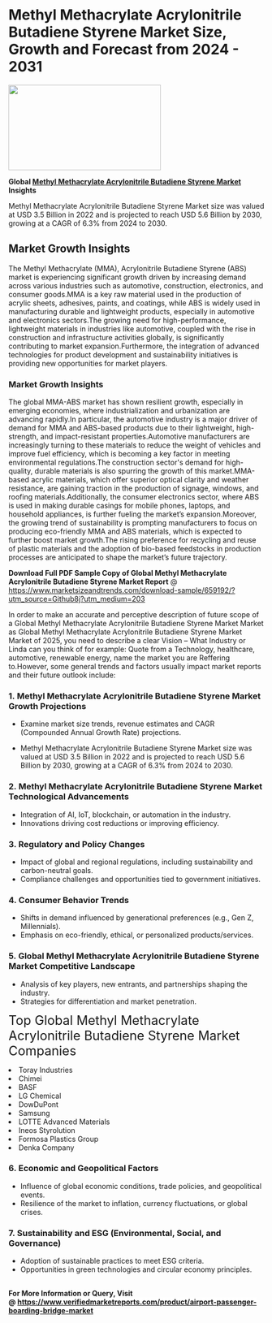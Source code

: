 <H1>Methyl Methacrylate Acrylonitrile Butadiene Styrene Market Size, Growth and Forecast from 2024 - 2031</H1><img class="aligncenter size-medium wp-image-584254" src="https://thirdeyenews.in/wp-content/uploads/2024/09/Global-Market-Research-300x168.jpeg" alt="" width="300" height="168" /><p><strong>Global&nbsp;<a href="https://www.marketsizeandtrends.com/download-sample/659192/?utm_source=Github8j?utm_medium=203">Methyl Methacrylate Acrylonitrile Butadiene Styrene Market</a> Insights</strong></p><p>Methyl Methacrylate Acrylonitrile Butadiene Styrene Market size was valued at USD 3.5 Billion in 2022 and is projected to reach USD 5.6 Billion by 2030, growing at a CAGR of 6.3% from 2024 to 2030.</p><p><h2>Market Growth Insights</h2> The Methyl Methacrylate (MMA), Acrylonitrile Butadiene Styrene (ABS) market is experiencing significant growth driven by increasing demand across various industries such as automotive, construction, electronics, and consumer goods.MMA is a key raw material used in the production of acrylic sheets, adhesives, paints, and coatings, while ABS is widely used in manufacturing durable and lightweight products, especially in automotive and electronics sectors.The growing need for high-performance, lightweight materials in industries like automotive, coupled with the rise in construction and infrastructure activities globally, is significantly contributing to market expansion.Furthermore, the integration of advanced technologies for product development and sustainability initiatives is providing new opportunities for market players. <h3>Market Growth Insights</h3> The global MMA-ABS market has shown resilient growth, especially in emerging economies, where industrialization and urbanization are advancing rapidly.In particular, the automotive industry is a major driver of demand for MMA and ABS-based products due to their lightweight, high-strength, and impact-resistant properties.Automotive manufacturers are increasingly turning to these materials to reduce the weight of vehicles and improve fuel efficiency, which is becoming a key factor in meeting environmental regulations.The construction sector's demand for high-quality, durable materials is also spurring the growth of this market.MMA-based acrylic materials, which offer superior optical clarity and weather resistance, are gaining traction in the production of signage, windows, and roofing materials.Additionally, the consumer electronics sector, where ABS is used in making durable casings for mobile phones, laptops, and household appliances, is further fueling the market’s expansion.Moreover, the growing trend of sustainability is prompting manufacturers to focus on producing eco-friendly MMA and ABS materials, which is expected to further boost market growth.The rising preference for recycling and reuse of plastic materials and the adoption of bio-based feedstocks in production processes are anticipated to shape the market’s future trajectory.</p><p><span class=""><strong>Download Full PDF Sample Copy of Global Methyl Methacrylate Acrylonitrile Butadiene Styrene Market Report</strong> @ <a href="https://www.marketsizeandtrends.com/download-sample/659192/?utm_source=Github8j?utm_medium=203" target="_blank">https://www.marketsizeandtrends.com/download-sample/659192/?utm_source=Github8j?utm_medium=203</a></span></p><p>In order to make an accurate and perceptive description of future scope of a Global&nbsp;Methyl Methacrylate Acrylonitrile Butadiene Styrene Market Market as Global&nbsp;Methyl Methacrylate Acrylonitrile Butadiene Styrene Market Market of 2025, you need to describe a clear Vision &ndash; What Industry or Linda can you think of for example: Quote from a Technology, healthcare, automotive, renewable energy, name the market you are Reffering to.However, some general trends and factors usually impact market reports and their future outlook include:</p><h3>1.&nbsp;<strong>Methyl Methacrylate Acrylonitrile Butadiene Styrene Market Growth Projections</strong></h3><ul><li>Examine market size trends, revenue estimates and CAGR (Compounded Annual Growth Rate) projections.</li><li><p>Methyl Methacrylate Acrylonitrile Butadiene Styrene Market size was valued at USD 3.5 Billion in 2022 and is projected to reach USD 5.6 Billion by 2030, growing at a CAGR of 6.3% from 2024 to 2030.</p></li></ul><h3>2.&nbsp;<strong>Methyl Methacrylate Acrylonitrile Butadiene Styrene Market Technological Advancements</strong></h3><ul><li>Integration of AI, IoT, blockchain, or automation in the industry.</li><li>Innovations driving cost reductions or improving efficiency.</li></ul><h3>3.&nbsp;<strong>Regulatory and Policy Changes</strong></h3><ul><li>Impact of global and regional regulations, including sustainability and carbon-neutral goals.</li><li>Compliance challenges and opportunities tied to government initiatives.</li></ul><h3>4.&nbsp;<strong>Consumer Behavior Trends</strong></h3><ul><li>Shifts in demand influenced by generational preferences (e.g., Gen Z, Millennials).</li><li>Emphasis on eco-friendly, ethical, or personalized products/services.</li></ul><h3>5.&nbsp;<strong>Global Methyl Methacrylate Acrylonitrile Butadiene Styrene Market Competitive Landscape</strong></h3><ul><li>Analysis of key players, new entrants, and partnerships shaping the industry.</li><li>Strategies for differentiation and market penetration.</li></ul><p data-pm-slice="1 1 []"><span style="color: inherit; font-family: inherit; font-size: 25px;">Top Global Methyl Methacrylate Acrylonitrile Butadiene Styrene Market Companies</span></p><div class="" data-test-id=""><p><li>Toray Industries</li><li> Chimei</li><li> BASF</li><li> LG Chemical</li><li> DowDuPont</li><li> Samsung</li><li> LOTTE Advanced Materials</li><li> Ineos Styrolution</li><li> Formosa Plastics Group</li><li> Denka Company</li></p></div><h3>6.&nbsp;<strong>Economic and Geopolitical Factors</strong></h3><ul><li>Influence of global economic conditions, trade policies, and geopolitical events.</li><li>Resilience of the market to inflation, currency fluctuations, or global crises.</li></ul><h3>7.&nbsp;<strong>Sustainability and ESG (Environmental, Social, and Governance)</strong></h3><ul><li>Adoption of sustainable practices to meet ESG criteria.</li><li>Opportunities in green technologies and circular economy principles.</li></ul><h2><strong style="font-size: 14px;">For More Information or Query, Visit @&nbsp;</strong><a style="background-color: #ffffff; font-size: 14px;" href="https://www.marketsizeandtrends.com/report/methyl-methacrylate-acrylonitrile-butadiene-styrene-market/" target="_blank">https://www.verifiedmarketreports.com/product/airport-passenger-boarding-bridge-market</a></h2>
